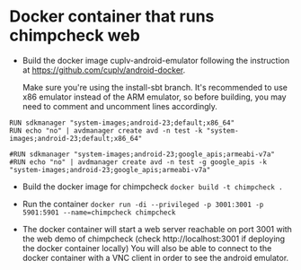 # Docker container that runs chimpcheck web


- Build the docker image cuplv-android-emulator following the instruction at https://github.com/cuplv/android-docker.

	Make sure you're using the install-sbt branch. It's recommended to use x86 emulator instead of the ARM emulator, so before building, you may need to comment and uncomment lines accordingly.

```
RUN sdkmanager "system-images;android-23;default;x86_64"
RUN echo "no" | avdmanager create avd -n test -k "system-images;android-23;default;x86_64"

#RUN sdkmanager "system-images;android-23;google_apis;armeabi-v7a"
#RUN echo "no" | avdmanager create avd -n test -g google_apis -k "system-images;android-23;google_apis;armeabi-v7a"
```

- Build the docker image for chimpcheck
```docker build -t chimpcheck .```

- Run the container
```docker run -di --privileged -p 3001:3001 -p 5901:5901 --name=chimpcheck chimpcheck```

- The docker container will start a web server reachable on port 3001 with the web demo of chimpcheck (check http://localhost:3001 if deploying the docker container locally)
You will also be able to connect to the docker container with a VNC client in order to see the android emulator.

